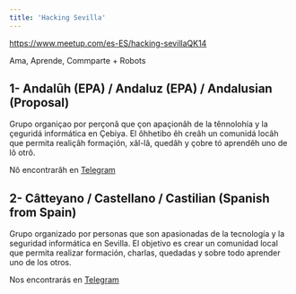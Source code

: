 ```yaml
---
title: 'Hacking Sevilla'
---
```


https://www.meetup.com/es-ES/hacking-sevillaQK14

Ama, Aprende, Commparte + Robots

## 1- Andalûh (EPA) / Andaluz (EPA) / Andalusian (Proposal)

Grupo organiçao por perçonâ que çon apaçionâh de la tênnolohía y la çeguridá informática en Çebiya. El ôhhetibo êh creâh un comunidá locâh que permita realiçâh formaçión, xâl-lâ, quedâh y çobre tó aprendêh uno de lô otrô.

Nô encontrarâh en [Telegram](https://t.me/happyhackingsevilla)

## 2- Câtteyano / Castellano / Castilian (Spanish from Spain)

Grupo organizado por personas que son apasionadas de la tecnología y la seguridad informática en Sevilla. El objetivo es crear un comunidad local que permita realizar formación, charlas, quedadas y sobre todo aprender uno de los otros.

Nos encontrarás en [Telegram](https://t.me/happyhackingsevilla)
